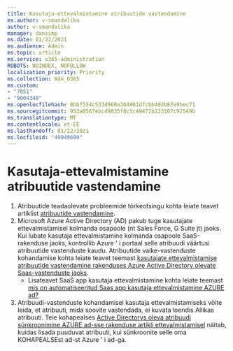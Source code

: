 ```yaml
---
title: Kasutaja-ettevalmistamine atribuutide vastendamine
ms.author: v-smandalika
author: v-smandalika
manager: dansimp
ms.date: 01/22/2021
ms.audience: Admin
ms.topic: article
ms.service: o365-administration
ROBOTS: NOINDEX, NOFOLLOW
localization_priority: Priority
ms.collection: Adm_O365
ms.custom:
- "7851"
- "9004348"
ms.openlocfilehash: 8bbf554c533d960a304901d7cbb492b87e9bec71
ms.sourcegitcommit: 953a8567ebcd9835f8c5c49472b223107c92549b
ms.translationtype: MT
ms.contentlocale: et-EE
ms.lasthandoff: 01/22/2021
ms.locfileid: "49949699"
---
```

# <a name="user-provisioning-attribute-mapping"></a>Kasutaja-ettevalmistamine atribuutide vastendamine

1. Atribuutide teadaolevate probleemide tõrkeotsingu kohta leiate teavet artiklist [atribuutide vastendamine](https://docs.microsoft.com/azure/active-directory/app-provisioning/known-issues#attribute-mappings). 
2. Microsoft Azure Active Directory (AD) pakub tuge kasutajate ettevalmistamisel kolmanda osapoole (nt Sales Force, G Suite jt) jaoks. Kui lubate kasutaja ettevalmistamine kolmanda osapoole SaaS-rakenduse jaoks, kontrollib Azure ' i portaal selle atribuudi väärtusi atribuutide vastenduste kaudu. Atribuutide vaike-vastenduste kohandamise kohta leiate teavet teemast [kasutajate ettevalmistamise atribuutide vastendamine rakenduses Azure Active Directory olevate Saas-vastenduste jaoks](https://docs.microsoft.com/azure/active-directory/app-provisioning/customize-application-attributes).
    - Lisateavet SaaS app kasutaja ettevalmistamine kohta leiate teemast [mis on automatiseeritud Saas app kasutaja ettevalmistamine AZURE ad?](https://docs.microsoft.com/azure/active-directory/app-provisioning/user-provisioning) 
3. Atribuudi-vastenduste kohandamisel kasutaja ettevalmistamiseks võite leida, et atribuuti, mida soovite vastendada, ei kuvata loendis Allikas atribuuti. Teie kohapealses [Active Directorys oleva atribuudi sünkroonimine AZURE ad-sse rakenduse artikli ettevalmistamisel](https://docs.microsoft.com/azure/active-directory/app-provisioning/user-provisioning-sync-attributes-for-mapping) näitab, kuidas lisada puuduvat atribuuti, kui sünkroonite selle oma KOHAPEALSEst ad-st Azure ' i ad-ga.

